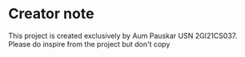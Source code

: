 # Creator note

This project is created exclusively by Aum Pauskar USN 2GI21CS037. Please do inspire from the project but don't copy